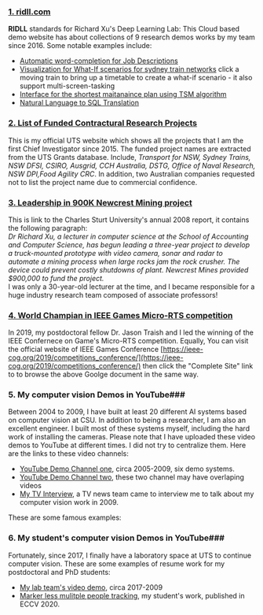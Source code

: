 ### [1. ridll.com](http://ridll.com) ###
**RIDLL** standards for Richard Xu's Deep Learning Lab: This Cloud based demo website has about collections of 9 research demos works by my team since 2016. Some notable examples include:  
* [Automatic word-completion for Job Descriptions](http://ridll.com/jobgenerator/)  
* [Visualization for What-If scenarios for sydney train networks](http://ridll.com/foresight/) click a moving train to bring up a timetable to create a what-if scenario - it also support multi-screen-tasking
* [Interface for the shortest maitanaince plan using TSM algorithm](http://ridll.com/activequery/)
* [Natural Language to SQL Translation](http://ridll.com/nlp2sql/) 

### [2. List of Funded Contractural Research Projects](https://profiles.uts.edu.au/YiDa.Xu/grants) ###
This is my official UTS website which shows all the projects that I am the first Chief Investigator since 2015. The funded project names are extracted from the UTS Grants database. Include, *Transport for NSW, Sydney Trains, NSW DFSI, CSIRO, Ausgrid, CCH Australia, DSTG, Office of Naval Research, NSW DPI,Food Agility CRC*. In addition, two Australian companies requested not to list the project name due to commercial confidence.

### [3. Leadership in 900K Newcrest Mining project](https://cdn.csu.edu.au/__data/assets/pdf_file/0005/2930594/AR08.pdf) ###
This is link to the Charles Sturt University's annual 2008 report, it contains the following paragraph:  
*Dr Richard Xu, a lecturer in computer science at the School of Accounting and Computer Science, has begun leading a three-year project to develop a truck-mounted prototype with video camera, sonar and radar to automate a mining process when large rocks jam the rock crusher. The device could prevent costly shutdowns of plant. Newcrest Mines provided $900,000 to fund the project.*
<br>
I was only a 30-year-old lecturer at the time, and I became responsible for a huge industry research team composed of associate professors!

### [4. World Champian in IEEE Games Micro-RTS competition](https://sites.google.com/site/micrortsaicompetition/competition-results/2019-cog-results) ###
In 2019, my postdoctoral fellow Dr. Jason Traish and I led the winning of the IEEE Confernece on Game's Micro-RTS competition. Equally, You can visit the official website of IEEE Games Conference [https://ieee-cog.org/2019/competitions_conference/](https://ieee-cog.org/2019/competitions_conference/) then click the "Complete Site" link to to browse the above Goolge document in the same way.

### 5. My computer vision Demos in YouTube###
Between 2004 to 2009, I have built at least 20 different AI systems based on computer vision at CSU. In addition to being a researcher, I am also an excellent engineer. I built most of these systems myself, including the hard work of installing the cameras. Please note that I have uploaded these video demos to YouTube at different times. I did not try to centralize them. Here are the links to these video channels:

* [YouTube Demo Channel one](https://www.youtube.com/channel/UC-k-IImevvnN1J6fYhJMA4Q), circa 2005-2009, six demo systems. 
* [YouTube Demo Channel two](https://www.youtube.com/channel/UC6U2WWd9xHebIpwCkGDZLkg), these two channel may have overlaping videos
* [My TV Interview](https://www.youtube.com/watch?v=49pYnRuWAaw), a TV news team came to interview me to talk about my computer vision work in 2009.


These are some famous examples:

### 6. My student's computer vision Demos in YouTube###
Fortunately, since 2017, I finally have a laboratory space at UTS to continue computer vision. These are some examples of resume work for my postdoctoral and PhD students:

* [My lab team's video demo](https://www.youtube.com/channel/UChLPFBeNlA0arPTrCor3tTg), circa 2017-2009
* [Marker less mulitple people tracking](https://www.youtube.com/watch?v=K-ivo10gvUo), my student's work, published in ECCV 2020.



